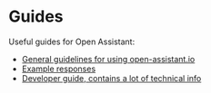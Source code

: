 # Guides

Useful guides for Open Assistant:

- [General guidelines for using open-assistant.io](guidelines.md)
- [Example responses](examples.md)
- [Developer guide, contains a lot of technical info](developers.md)
